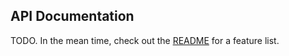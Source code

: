 ## API Documentation

TODO. In the mean time, check out the [README](../README.md) for a feature list.
